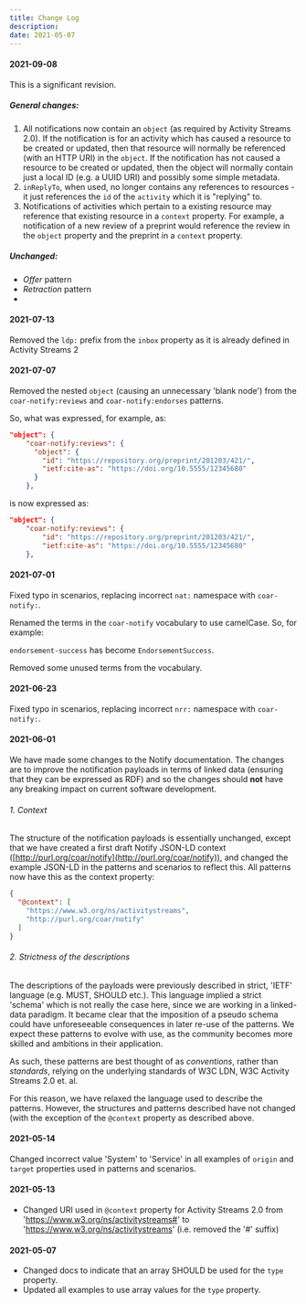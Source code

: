 ```yaml
---
title: Change Log
description:
date: 2021-05-07
---
```


#### 2021-09-08
This is a significant revision.

##### General changes:
1. All notifications now contain an `object` (as required by Activity Streams 2.0). If the notification is for an activity which has caused a resource to be created or updated, then that resource will normally be referenced (with an HTTP URI) in the `object`. If the notification has not caused a resource to be created or updated, then the object will normally contain just a local ID (e.g. a UUID URI) and possibly some simple metadata.
2. `inReplyTo`, when used, no longer contains any references to resources - it just references the `id` of the `activity` which it is "replying" to.
3. Notifications of activities which pertain to a existing resource may reference that existing resource in a `context` property. For example, a notification of a new review of a preprint would reference the review in the `object` property and the preprint in a `context` property.


##### Unchanged:
* *Offer* pattern
* *Retraction* pattern
* 

#### 2021-07-13
Removed the `ldp:` prefix from the `inbox` property as it is already defined in Activity Streams 2

#### 2021-07-07
Removed the nested `object` (causing an unnecessary 'blank node') from the `coar-notify:reviews` and `coar-notify:endorses` patterns.

So, what was expressed, for example, as:
```json
"object": {
    "coar-notify:reviews": {
      "object": {
        "id": "https://repository.org/preprint/201203/421/",
        "ietf:cite-as": "https://doi.org/10.5555/12345680"
      }
    },
```

is now expressed as:
```json
"object": {
    "coar-notify:reviews": {
        "id": "https://repository.org/preprint/201203/421/",
        "ietf:cite-as": "https://doi.org/10.5555/12345680"
    },
```

#### 2021-07-01
Fixed typo in scenarios, replacing incorrect `nat:` namespace with `coar-notify:`.

Renamed the terms in the `coar-notify` vocabulary to use camelCase. So, for example:

`endorsement-success` has become `EndorsementSuccess`.

Removed some unused terms from the vocabulary.


#### 2021-06-23
Fixed typo in scenarios, replacing incorrect `nrr:` namespace with `coar-notify:`.

#### 2021-06-01
We have made some changes to the Notify documentation. The changes are to improve the notification payloads in terms of linked data (ensuring that they can be expressed as RDF) and so the changes should **not** have any breaking impact on current software development.

###### 1. Context
The structure of the notification payloads is essentially unchanged, except that we have created a first draft Notify JSON-LD context ([http://purl.org/coar/notify](http://purl.org/coar/notify)), and changed the example JSON-LD in the patterns and scenarios to reflect this. All patterns now have this as the context property:

```json
{
  "@context": [
    "https://www.w3.org/ns/activitystreams",
    "http://purl.org/coar/notify"
  ]
}
```

###### 2. Strictness of the descriptions
   The descriptions of the payloads were previously described in strict, 'IETF' language (e.g. MUST, SHOULD etc.). This language implied a strict 'schema' which is not really the case here, since we are working in a linked-data paradigm. It became clear that the imposition of a pseudo schema could have unforeseeable consequences in later re-use of the patterns. We expect these patterns to evolve with use, as the community becomes more skilled and ambitions in their application.

As such, these patterns are best thought of as *conventions*, rather than *standards*, relying on the underlying standards of W3C LDN, W3C Activity Streams 2.0 et. al.

For this reason, we have relaxed the language used to describe the patterns. However, the structures and patterns described have not changed (with the exception of the `@context` property as described above.

#### 2021-05-14
Changed incorrect value 'System' to 'Service' in all examples of `origin` and `target` properties used in patterns and scenarios.

#### 2021-05-13
* Changed URI used in `@context` property for Activity Streams 2.0 from 'https://www.w3.org/ns/activitystreams#' to 'https://www.w3.org/ns/activitystreams' (i.e. removed the '#' suffix)

#### 2021-05-07
* Changed docs to indicate that an array SHOULD be used for the `type` property.
* Updated all examples to use array values for the `type` property.

